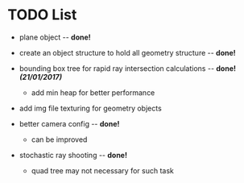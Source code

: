 # TODO List

* plane object -- **done!**


* create an object structure to hold all geometry structure -- **done!**


* bounding box tree for rapid ray intersection calculations -- **done! *(21/01/2017)***

  * add min heap for better performance


* add img file texturing for geometry objects


* better camera config -- **done!**

  * can be improved


* stochastic ray shooting -- **done!**

  * quad tree may not necessary for such task

